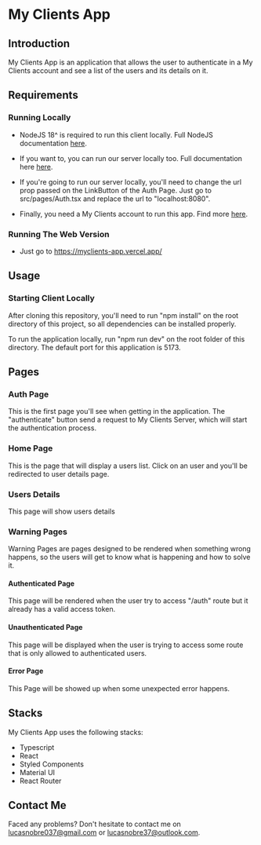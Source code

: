 <main>
  <h1>My Clients App</h1>
  <section>
    <h2>Introduction</h2>
    <p>
      My Clients App is an application that allows the user to authenticate in a My Clients
      account and see a list of the users and its details on it.
    </p>
  </section>
  <section>
    <h2>Requirements</h2>
    <section>
      <h3>Running Locally</h3>
      <ul>
        <li>
          <p>
            NodeJS 18^ is required to run this client locally. Full NodeJS
            documentation <a href="https://nodejs.org/en">here</a>.
          </p>
        </li>
        <li>
          <p>
            If you want to, you can run our server locally too. Full
            documentation here
            <a href="https://github.com/lnobrz/myclients-server">here</a>.
          </p>
        </li>
        <li>
          <p>
            If you're going to run our server locally, you'll need to change the
            url prop passed on the LinkButton of the Auth Page. Just go to
            src/pages/Auth.tsx and replace the url to "localhost:8080".
          </p>
        </li>
        <li>
          <p>
            Finally, you need a My Clients account to run this app. Find more
            <a href="https://www.gomyclients.com/">here</a>.
          </p>
        </li>
      </ul>
    </section>
    <section>
      <h3>Running The Web Version</h3>
      <ul>
        <li>
          <p>
            Just go to
            <a href="https://myclients-app.vercel.app/"
              >https://myclients-app.vercel.app/</a
            >
          </p>
        </li>
      </ul>
    </section>
  </section>
  <section>
    <h2>Usage</h2>
    <h3>Starting Client Locally</h3>
    <p>
      After cloning this repository, you'll need to run "npm install" on the
      root directory of this project, so all dependencies can be installed
      properly.
    </p>
    <p>
      To run the application locally, run "npm run dev" on the root folder of
      this directory. The default port for this application is 5173.
    </p>
  </section>
  <section>
    <h2>Pages</h2>
    <h3>Auth Page</h3>
    <p>
      This is the first page you'll see when getting in the application. The
      "authenticate" button send a request to My Clients Server, which will
      start the authentication process.
    </p>
    <h3>Home Page</h3>
    <p>
      This is the page that will display a users list. Click on an user and
      you'll be redirected to user details page.
    </p>
    <h3>Users Details</h3>
    <p>This page will show users details</p>
    <h3>Warning Pages</h3>
    <p>
      Warning Pages are pages designed to be rendered when something wrong
      happens, so the users will get to know what is happening and how to solve
      it.
    </p>
    <h4>Authenticated Page</h4>
    <p>
      This page will be rendered when the user try to access "/auth" route but
      it already has a valid access token.
    </p>
    <h4>Unauthenticated Page</h4>
    <p>
      This page will be displayed when the user is trying to access some route
      that is only allowed to authenticated users.
    </p>
    <h4>Error Page</h4>
    <p>This Page will be showed up when some unexpected error happens.</p>
  </section>
  <section>
    <h2>Stacks</h2>
    <p>My Clients App uses the following stacks:</p>
    <ul>
      <li>Typescript</li>
      <li>React</li>
      <li>Styled Components</li>
      <li>Material UI</li>
      <li>React Router</li>
    </ul>
  </section>
  <section>
    <h2>Contact Me</h2>
    <p>
      Faced any problems? Don't hesitate to contact me on
      <a href="mailto:lucasnobre037@gmail.com">lucasnobre037@gmail.com</a> or
      <a href="mailto:lucasnobre37@outlook.com">lucasnobre37@outlook.com</a>.
    </p>
  </section>
</main>
